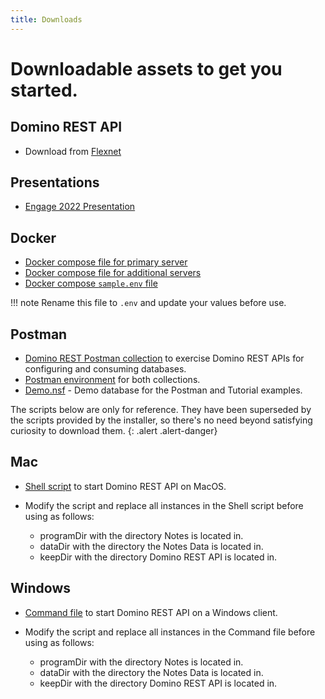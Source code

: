 ```yaml
---
title: Downloads
---
```


# Downloadable assets to get you started.

## Domino REST API

- Download from [Flexnet](https://hclsoftware.flexnetoperations.com/)

## Presentations

- [Engage 2022 Presentation](../assets/downloads/De22%20Project%20KEEP.pdf)

## Docker

- [Docker compose file for primary server](../assets/downloads/docker-compose-primary.yml)
- [Docker compose file for additional servers](../assets/downloads/docker-compose-secondary.yml)
- [Docker compose `sample.env` file](../assets/downloads/sample.env)

!!! note
    Rename this file to `.env` and update your values before use.

## Postman

- [Domino REST Postman collection](../assets/downloads/Domino%20REST%20API%20Postman%20Collection.json) to exercise Domino REST APIs for configuring and consuming databases.
- [Postman environment](../assets/downloads/Domino%20REST%20API%20Postman%20Environment.json) for both collections.
- [Demo.nsf](../assets/downloads/Demo.nsf) - Demo database for the Postman and Tutorial examples.

The scripts below are only for reference. They have been superseded by the scripts provided by the installer, so there's no need beyond satisfying curiosity to download them.
{: .alert .alert-danger}

## Mac

- [Shell script](../assets/downloads/macClient.sh) to start Domino REST API on MacOS.
- Modify the script and replace all instances in the Shell script before using as follows:

  - programDir with the directory Notes is located in.
  - dataDir with the directory the Notes Data is located in.
  - keepDir with the directory Domino REST API is located in.

## Windows

- [Command file](../assets/downloads/winClient.cmd) to start Domino REST API on a Windows client.
- Modify the script and replace all instances in the Command file before using as follows:

  - programDir with the directory Notes is located in.
  - dataDir with the directory the Notes Data is located in.
  - keepDir with the directory Domino REST API is located in.
